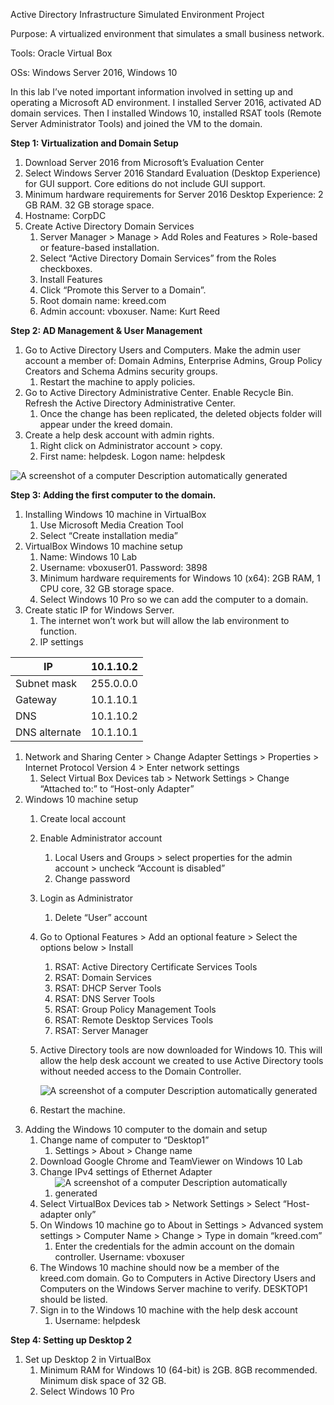 Active Directory Infrastructure Simulated Environment Project

Purpose: A virtualized environment that simulates a small business network.

Tools: Oracle Virtual Box

OSs: Windows Server 2016, Windows 10

In this lab I’ve noted important information involved in setting up and operating a Microsoft AD environment. I installed Server 2016, activated AD domain services. Then I installed Windows 10, installed RSAT tools (Remote Server Administrator Tools) and joined the VM to the domain.

**Step 1: Virtualization and Domain Setup**

1.  Download Server 2016 from Microsoft’s Evaluation Center
2.  Select Windows Server 2016 Standard Evaluation (Desktop Experience) for GUI support. Core editions do not include GUI support.
3.  Minimum hardware requirements for Server 2016 Desktop Experience: 2 GB RAM. 32 GB storage space.
4.  Hostname: CorpDC
5.  Create Active Directory Domain Services
    1.  Server Manager \> Manage \> Add Roles and Features \> Role-based or feature-based installation.
    2.  Select “Active Directory Domain Services” from the Roles checkboxes.
    3.  Install Features
    4.  Click “Promote this Server to a Domain”.
    5.  Root domain name: kreed.com
    6.  Admin account: vboxuser. Name: Kurt Reed

**Step 2: AD Management & User Management**

1.  Go to Active Directory Users and Computers. Make the admin user account a member of: Domain Admins, Enterprise Admins, Group Policy Creators and Schema Admins security groups.
    1.  Restart the machine to apply policies.
2.  Go to Active Directory Administrative Center. Enable Recycle Bin. Refresh the Active Directory Administrative Center.
    1.  Once the change has been replicated, the deleted objects folder will appear under the kreed domain.
3.  Create a help desk account with admin rights.
    1.  Right click on Administrator account \> copy.
    2.  First name: helpdesk. Logon name: helpdesk

![A screenshot of a computer Description automatically generated](media/64efa4bc89c9f3570f16a957acfd0b12.png)

**Step 3: Adding the first computer to the domain.**

1.  Installing Windows 10 machine in VirtualBox
    1.  Use Microsoft Media Creation Tool
    2.  Select “Create installation media”
2.  VirtualBox Windows 10 machine setup
    1.  Name: Windows 10 Lab
    2.  Username: vboxuser01. Password: 3898
    3.  Minimum hardware requirements for Windows 10 (x64): 2GB RAM, 1 CPU core, 32 GB storage space.
    4.  Select Windows 10 Pro so we can add the computer to a domain.
3.  Create static IP for Windows Server.
    1.  The internet won’t work but will allow the lab environment to function.
    2.  IP settings

| IP            | 10.1.10.2 |
|---------------|-----------|
| Subnet mask   | 255.0.0.0 |
| Gateway       | 10.1.10.1 |
| DNS           | 10.1.10.2 |
| DNS alternate | 10.1.10.1 |

1.  Network and Sharing Center \> Change Adapter Settings \> Properties \> Internet Protocol Version 4 \> Enter network settings
    1.  Select Virtual Box Devices tab \> Network Settings \> Change “Attached to:” to “Host-only Adapter”
2.  Windows 10 machine setup
    1.  Create local account
    2.  Enable Administrator account
        1.  Local Users and Groups \> select properties for the admin account \> uncheck “Account is disabled”
        2.  Change password
    3.  Login as Administrator
        1.  Delete “User” account
    4.  Go to Optional Features \> Add an optional feature \> Select the options below \> Install
        1.  RSAT: Active Directory Certificate Services Tools
        2.  RSAT: Domain Services
        3.  RSAT: DHCP Server Tools
        4.  RSAT: DNS Server Tools
        5.  RSAT: Group Policy Management Tools
        6.  RSAT: Remote Desktop Services Tools
        7.  RSAT: Server Manager
    5.  Active Directory tools are now downloaded for Windows 10. This will allow the help desk account we created to use Active Directory tools without needed access to the Domain Controller.

        ![A screenshot of a computer Description automatically generated](media/2cde3ff8df1ad50889294771863a03e7.png)

    6.  Restart the machine.
3.  Adding the Windows 10 computer to the domain and setup
    1.  Change name of computer to “Desktop1”
        1.  Settings \> About \> Change name
    2.  Download Google Chrome and TeamViewer on Windows 10 Lab
    3.  Change IPv4 settings of Ethernet Adapter
        1.  ![A screenshot of a computer Description automatically generated](media/20ff16e43fac02ed167b76f2461460c9.png)
    4.  Select VirtualBox Devices tab \> Network Settings \> Select “Host-adapter only”
    5.  On Windows 10 machine go to About in Settings \> Advanced system settings \> Computer Name \> Change \> Type in domain “kreed.com”
        1.  Enter the credentials for the admin account on the domain controller. Username: vboxuser
    6.  The Windows 10 machine should now be a member of the kreed.com domain. Go to Computers in Active Directory Users and Computers on the Windows Server machine to verify. DESKTOP1 should be listed.
    7.  Sign in to the Windows 10 machine with the help desk account
        1.  Username: helpdesk

**Step 4: Setting up Desktop 2**

1.  Set up Desktop 2 in VirtualBox
    1.  Minimum RAM for Windows 10 (64-bit) is 2GB. 8GB recommended. Minimum disk space of 32 GB.
    2.  Select Windows 10 Pro
